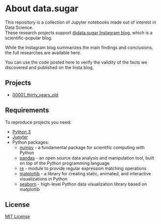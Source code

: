 # About data.sugar

This repository is a collection of Jupyter notebooks made out of interest in Data Science.  
These research projects support [@data.sugar Instagram blog](https://www.instagram.com/data.sugar/), which is a scientific-popular blog.

While the Instagram blog summarizes the main findings and conclusions, the full researches are available here.

You can use the code posted here to verify the validity of the facts we discovered and published on the Insta blog.

## Projects

- [00001_thirty_years_old](https://nbviewer.jupyter.org/github/chupstee/data.sugar/blob/master/00001_thirty_years_old/thirty_years_old.ipynb)

## Requirements

To reproduce projects you need:

- [Python 3](https://www.python.org/)
- [Jupyter](https://jupyter.org/install)
- Python packages:
    - [numpy](https://numpy.org/) - a fundamental package for scientific computing with Python
    - [pandas](https://pandas.pydata.org/) - an open source data analysis and manipulation tool, built on top of the Python programming language
    - [re](https://docs.python.org/3/library/re.html) - module to provide regular expression matching operations
    - [matplotlib](https://matplotlib.org/) - a library for creating static, animated, and interactive visualizations in Python
    - [seaborn](https://seaborn.pydata.org/) - high-level Python data visualization library based on matplotlib
    
## License

[MIT License](https://github.com/chupstee/data.sugar/blob/master/LICENSE)
